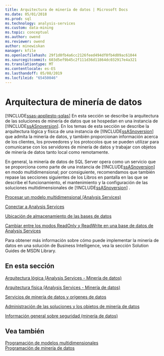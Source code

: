 ```yaml
---
title: Arquitectura de minería de datos | Microsoft Docs
ms.date: 05/01/2018
ms.prod: sql
ms.technology: analysis-services
ms.custom: data-mining
ms.topic: conceptual
ms.author: owend
ms.reviewer: owend
author: minewiskan
manager: kfile
ms.openlocfilehash: 29f1d0fb4a6cc2126feed494df0fb4d09ac61044
ms.sourcegitcommit: 603d5ef9b45c2f111d36d11864dc032917e4a321
ms.translationtype: MT
ms.contentlocale: es-ES
ms.lasthandoff: 05/08/2019
ms.locfileid: "65450046"
---
```

# <a name="data-mining-architecture"></a>Arquitectura de minería de datos
[!INCLUDE[ssas-appliesto-sqlas](../../includes/ssas-appliesto-sqlas.md)]
  En esta sección se describe la arquitectura de las soluciones de minería de datos que se hospedan en una instancia de [!INCLUDE[ssASnoversion](../../includes/ssasnoversion-md.md)]. En los temas de esta sección se describe la arquitectura lógica y física de una instancia de [!INCLUDE[ssASnoversion](../../includes/ssasnoversion-md.md)] que admita la minería de datos, y también proporcionan información acerca de los clientes, los proveedores y los protocolos que se pueden utilizar para comunicarse con los servidores de minería de datos y trabajar con objetos de minería de datos tanto local como remotamente.  
  
 En general, la minería de datos de SQL Server opera como un servicio que se proporciona como parte de una instancia de [!INCLUDE[ssASnoversion](../../includes/ssasnoversion-md.md)] en modo multidimensional; por consiguiente, recomendamos que también repase las secciones siguientes de los Libros en pantalla en las que se describe el funcionamiento, el mantenimiento y la configuración de las soluciones multidimensionales de [!INCLUDE[ssASnoversion](../../includes/ssasnoversion-md.md)] .  
  
 [Procesar un modelo multidimensional &#40;Analysis Services&#41;](../../analysis-services/multidimensional-models/processing-a-multidimensional-model-analysis-services.md)  
  
 [Conectar a Analysis Services](../../analysis-services/instances/connect-to-analysis-services.md)  
  
 [Ubicación de almacenamiento de las bases de datos](../../analysis-services/multidimensional-models/database-storage-location.md)  
  
 [Cambiar entre los modos ReadOnly y ReadWrite en una base de datos de Analysis Services](../../analysis-services/multidimensional-models/switch-an-analysis-services-database-between-readonly-and-readwrite-modes.md)  
  
 Para obtener más información sobre cómo puede implementar la minería de datos en una solución de Business Intelligence, vea la sección Solution Guides de MSDN Library.  
  
## <a name="in-this-section"></a>En esta sección  
 [Arquitectura lógica &#40;Analysis Services - Minería de datos&#41;](../../analysis-services/data-mining/logical-architecture-analysis-services-data-mining.md)  
  
 [Arquitectura física &#40;Analysis Services - Minería de datos&#41;](../../analysis-services/data-mining/physical-architecture-analysis-services-data-mining.md)  
  
 [Servicios de minería de datos y orígenes de datos](../../analysis-services/data-mining/data-mining-services-and-data-sources.md)  
  
 [Administración de las soluciones y los objetos de minería de datos](../../analysis-services/data-mining/management-of-data-mining-solutions-and-objects.md)  
  
 [Información general sobre seguridad &#40;minería de datos&#41;](../../analysis-services/data-mining/security-overview-data-mining.md)  
  
## <a name="see-also"></a>Vea también  
 [Programación de modelos multidimensionales](../../analysis-services/multidimensional-models/multidimensional-model-programming.md)   
 [Programación de minería de datos](../../analysis-services/data-mining/data-mining-programming.md)  
  
  
